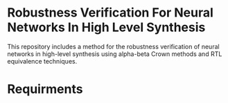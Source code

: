 # Robustness Verification For Neural Networks In High Level Synthesis
This repository includes a method for the robustness verification of neural networks in high-level synthesis using alpha-beta Crown methods and RTL equivalence techniques.

# Requirments
